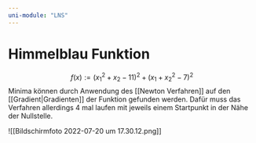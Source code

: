 ```yaml
---
uni-module: "LNS"
---
```


# Himmelblau Funktion

$$f(x):=\left(x_{1}^{2}+x_{2}-11\right)^{2}+\left(x_{1}+x_{2}^{2}-7\right)^{2}$$
Minima können durch Anwendung des [[Newton Verfahren]] auf den [[Gradient|Gradienten]] der Funktion gefunden werden.
Dafür muss das Verfahren allerdings 4 mal laufen mit jeweils einem Startpunkt in der Nähe der Nullstelle.

![[Bildschirmfoto 2022-07-20 um 17.30.12.png]]
